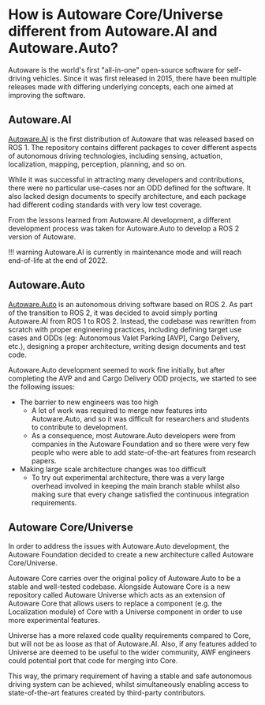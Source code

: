 # How is Autoware Core/Universe different from Autoware.AI and Autoware.Auto?

Autoware is the world's first "all-in-one" open-source software for self-driving vehicles.
Since it was first released in 2015, there have been multiple releases made with differing underlying concepts, each one aimed at improving the software.

## Autoware.AI

[Autoware.AI](https://github.com/Autoware-AI/autoware.ai) is the first distribution of Autoware that was released based on ROS 1. The repository contains different packages to cover different aspects of autonomous driving technologies, including sensing, actuation, localization, mapping, perception, planning, and so on.

While it was successful in attracting many developers and contributions, there were no particular use-cases nor an ODD defined for the software. It also lacked design documents to specify architecture, and each package had different coding standards with very low test coverage.

From the lessons learned from Autoware.AI development, a different development process was taken for Autoware.Auto to develop a ROS 2 version of Autoware.

!!! warning
    Autoware.AI is currently in maintenance mode and will reach end-of-life at the end of 2022.

## Autoware.Auto

[Autoware.Auto](https://gitlab.com/autowarefoundation/autoware.auto/AutowareAuto) is an autonomous driving software based on ROS 2. As part of the transition to ROS 2, it was decided to avoid simply porting Autoware.AI from ROS 1 to ROS 2. Instead, the codebase was rewritten from scratch with proper engineering practices, including defining target use cases and ODDs (eg: Autonomous Valet Parking [AVP], Cargo Delivery, etc.), designing a proper architecture, writing design documents and test code.

Autoware.Auto development seemed to work fine initially, but after completing the AVP and and Cargo Delivery ODD projects, we started to see the following issues:

- The barrier to new engineers was too high
  - A lot of work was required to merge new features into Autoware.Auto, and so it was difficult for researchers and students to contribute to development.
  - As a consequence, most Autoware.Auto developers were from companies in the Autoware Foundation and so there were very few people who were able to add state-of-the-art features from research papers.
- Making large scale architecture changes was too difficult
   - To try out experimental architecture, there was a very large overhead involved in keeping the main branch stable whilst also making sure that every change satisfied the continuous integration requirements.

## Autoware Core/Universe

In order to address the issues with Autoware.Auto development, the Autoware Foundation decided to create a new architecture called Autoware Core/Universe.

Autoware Core carries over the original policy of Autoware.Auto to be a stable and well-tested codebase. Alongside Autoware Core is a new repository called Autoware Universe which acts as an extension of Autoware Core that allows users to replace a component (e.g. the Localization module) of Core with a Universe component in order to use more experimental features.

Universe has a more relaxed code quality requirements compared to Core, but will not be as loose as that of Autoware.AI. Also, if any features added to Universe are deemed to be useful to the wider community, AWF engineers could potential port that code for merging into Core.

This way, the primary requirement of having a stable and safe autonomous driving system can be achieved, whilst simultaneously enabling access to state-of-the-art features created by third-party contributors.
